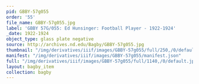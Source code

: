 ```yaml
---
pid: GBBY-57g055
order: '55'
file_name: GBBY-57g055.jpg
label: 'GBBY 57G/055: Ed Hunsinger: Football Player - 1922-1924'
_date: 1922-1924
object_type: glass plate negative
source: http://archives.nd.edu/Bagby/GBBY-57g055.jpg
thumbnail: "/img/derivatives/iiif/images/GBBY-57g055/full/250,/0/default.jpg"
manifest: "/img/derivatives/iiif/images/GBBY-57g055/manifest.json"
full: "/img/derivatives/iiif/images/GBBY-57g055/full/1140,/0/default.jpg"
layout: bagby_item
collection: bagby
---
```

